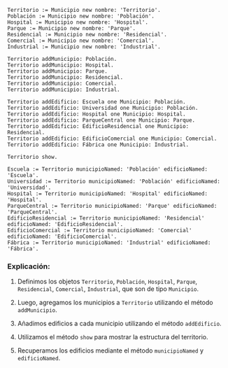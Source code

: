 ```smalltalk
Territorio := Municipio new nombre: 'Territorio'.
Población := Municipio new nombre: 'Población'.
Hospital := Municipio new nombre: 'Hospital'.
Parque := Municipio new nombre: 'Parque'.
Residencial := Municipio new nombre: 'Residencial'.
Comercial := Municipio new nombre: 'Comercial'.
Industrial := Municipio new nombre: 'Industrial'.

Territorio addMunicipio: Población.
Territorio addMunicipio: Hospital.
Territorio addMunicipio: Parque.
Territorio addMunicipio: Residencial.
Territorio addMunicipio: Comercial.
Territorio addMunicipio: Industrial.

Territorio addEdificio: Escuela one Municipio: Población.
Territorio addEdificio: Universidad one Municipio: Población.
Territorio addEdificio: Hospital one Municipio: Hospital.
Territorio addEdificio: ParqueCentral one Municipio: Parque.
Territorio addEdificio: EdificioResidencial one Municipio: Residencial.
Territorio addEdificio: EdificioComercial one Municipio: Comercial.
Territorio addEdificio: Fábrica one Municipio: Industrial.

Territorio show.

Escuela := Territorio municipioNamed: 'Población' edificioNamed: 'Escuela'.
Universidad := Territorio municipioNamed: 'Población' edificioNamed: 'Universidad'.
Hospital := Territorio municipioNamed: 'Hospital' edificioNamed: 'Hospital'.
ParqueCentral := Territorio municipioNamed: 'Parque' edificioNamed: 'ParqueCentral'.
EdificioResidencial := Territorio municipioNamed: 'Residencial' edificioNamed: 'EdificioResidencial'.
EdificioComercial := Territorio municipioNamed: 'Comercial' edificioNamed: 'EdificioComercial'.
Fábrica := Territorio municipioNamed: 'Industrial' edificioNamed: 'Fábrica'.

```

### Explicación:

1. Definimos los objetos `Territorio`, `Población`, `Hospital`, `Parque`, `Residencial`, `Comercial`, `Industrial`, que son de tipo `Municipio`.


2. Luego, agregamos los municipios a `Territorio` utilizando el método `addMunicipio`.


3. Añadimos edificios a cada municipio utilizando el método `addEdificio`.


4. Utilizamos el método `show` para mostrar la estructura del territorio.


5. Recuperamos los edificios mediante el método `municipioNamed` y `edificioNamed`.